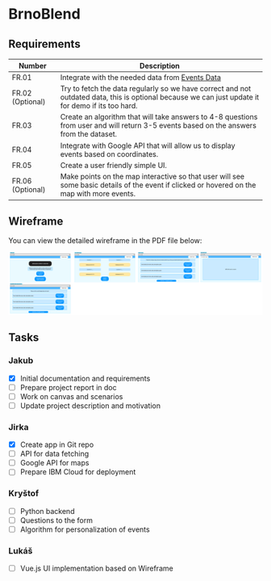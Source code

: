 # BrnoBlend

## Requirements

| Number           | Description                                                                                                                                        |
| ---------------- | -------------------------------------------------------------------------------------------------------------------------------------------------- |
| FR.01            | Integrate with the needed data from [Events Data](https://data.brno.cz/datasets/e06ae10d2f8a49d5861852cf6a0f45e1_0/explore)                        |
| FR.02 (Optional) | Try to fetch the data regularly so we have correct and not outdated data, this is optional because we can just update it for demo if its too hard. |
| FR.03            | Create an algorithm that will take answers to 4-8 questions from user and will return 3-5 events based on the answers from the dataset.            |
| FR.04            | Integrate with Google API that will allow us to display events based on coordinates.                                                               |
| FR.05            | Create a user friendly simple UI.                                                                                                                  |
| FR.06 (Optional) | Make points on the map interactive so that user will see some basic details of the event if clicked or hovered on the map with more events.        |

## Wireframe

You can view the detailed wireframe in the PDF file below:

[![PDF Preview](./image.png)](./wireframe.pdf)

## Tasks

### Jakub

- [x] Initial documentation and requirements
- [ ] Prepare project report in doc
- [ ] Work on canvas and scenarios
- [ ] Update project description and motivation

### Jirka

- [x] Create app in Git repo
- [ ] API for data fetching
- [ ] Google API for maps
- [ ] Prepare IBM Cloud for deployment

### Kryštof

- [ ] Python backend
- [ ] Questions to the form
- [ ] Algorithm for personalization of events

### Lukáš

- [ ] Vue.js UI implementation based on Wireframe
